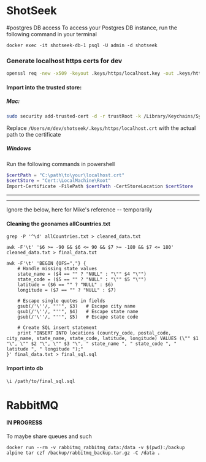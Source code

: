 # ShotSeek

#postgres DB access
To access your Postgres DB instance, run the following command in your terminal

`docker exec -it shotseek-db-1 psql -U admin -d shotseek`

### Generate localhost https certs for dev
```bash
openssl req -new -x509 -keyout .keys/https/localhost.key -out .keys/https/localhost.crt -days 365 -nodes -config .keys/https/openssl.cnf
```

#### Import into the trusted store:
##### Mac:
```bash
sudo security add-trusted-cert -d -r trustRoot -k /Library/Keychains/System.keychain /Users/m/dev/shotseek/.keys/https/localhost.crt
```
Replace `/Users/m/dev/shotseek/.keys/https/localhost.crt` with the actual path to the certificate

##### Windows
Run the following commands in powershell
```powershell
$certPath = "C:\path\to\your\localhost.crt"
$certStore = "Cert:\LocalMachine\Root"
Import-Certificate -FilePath $certPath -CertStoreLocation $certStore
```

---
---
Ignore the below, here for Mike's reference -- temporarily
#### Cleaning the geonames allCountries.txt
```
grep -P '^\d' allCountries.txt > cleaned_data.txt
```

```
awk -F'\t' '$6 >= -90 && $6 <= 90 && $7 >= -180 && $7 <= 180' cleaned_data.txt > final_data.txt
```

```
awk -F'\t' 'BEGIN {OFS=","} {
    # Handle missing state values
    state_name = ($4 == "" ? "NULL" : "\"" $4 "\"")
    state_code = ($5 == "" ? "NULL" : "\"" $5 "\"")
    latitude = ($6 == "" ? "NULL" : $6)
    longitude = ($7 == "" ? "NULL" : $7)

    # Escape single quotes in fields
    gsub(/'\''/, "''", $3)   # Escape city name
    gsub(/'\''/, "''", $4)   # Escape state name
    gsub(/'\''/, "''", $5)   # Escape state code

    # Create SQL insert statement
    print "INSERT INTO locations (country_code, postal_code, city_name, state_name, state_code, latitude, longitude) VALUES (\"" $1 "\", \"" $2 "\", \"" $3 "\", " state_name ", " state_code ", " latitude ", " longitude ");"
}' final_data.txt > final_sql.sql

```

#### Import into db
```postgres
\i /path/to/final_sql.sql
```


# RabbitMQ
#### IN PROGRESS

To maybe share queues and such
```
docker run --rm -v rabbitmq_rabbitmq_data:/data -v $(pwd):/backup alpine tar czf /backup/rabbitmq_backup.tar.gz -C /data .
```

